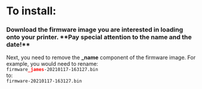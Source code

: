 <h1>To install:</h1>
<h3>Download the firmware image you are interested in loading onto your printer. **Pay special attention to the name and the date!**</h3>
Next, you need to remove the <b>_name</b> component of the firmware image. For example, you would need to rename:<br>
<code>firmware<b><font color="red">_james</font></b>-20210117-163127.bin</code><br>
to:<br>
<code>firmware-20210117-163127.bin</code><br>
<br>
